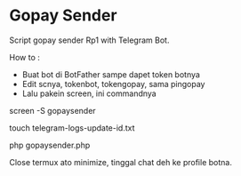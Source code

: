 # Gopay Sender

Script gopay sender Rp1 with Telegram Bot.

How to :
- Buat bot di BotFather sampe dapet token botnya
- Edit scnya, tokenbot, tokengopay, sama pingopay
- Lalu pakein screen, ini commandnya

screen -S gopaysender

touch telegram-logs-update-id.txt

php gopaysender.php

Close termux ato minimize, tinggal chat deh ke profile botna.
